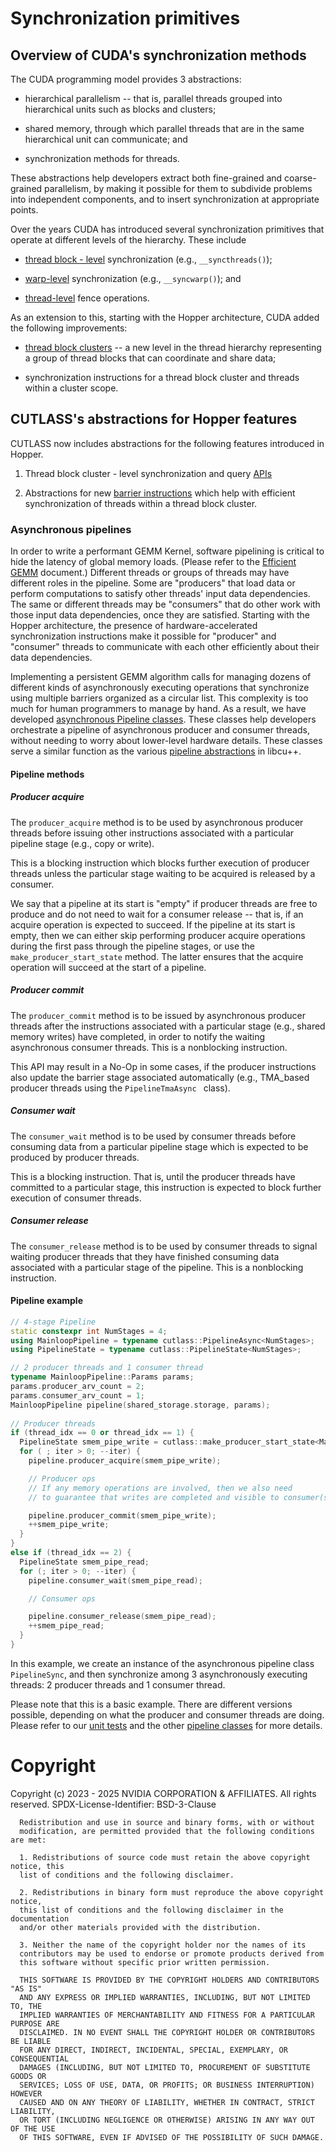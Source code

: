 # Synchronization primitives

## Overview of CUDA's synchronization methods

The CUDA programming model provides 3 abstractions:

* hierarchical parallelism -- that is, parallel threads
  grouped into hierarchical units such as blocks and clusters;

* shared memory, through which parallel threads that are
  in the same hierarchical unit can communicate; and

* synchronization methods for threads.

These abstractions help developers extract
both fine-grained and coarse-grained parallelism,
by making it possible for them to subdivide problems
into independent components,
and to insert synchronization at appropriate points.

Over the years CUDA has introduced several synchronization primitives
that operate at different levels of the hierarchy.
These include

* [thread block - level](https://docs.nvidia.com/cuda/cuda-c-programming-guide/index.html#synchronization-functions) synchronization (e.g., `__syncthreads()`);

* [warp-level](https://developer.nvidia.com/blog/using-cuda-warp-level-primitives/) synchronization (e.g., `__syncwarp()`); and

* [thread-level](https://docs.nvidia.com/cuda/cuda-c-programming-guide/#memory-fence-functions) fence operations.

As an extension to this, starting with the Hopper architecture, CUDA added the following improvements:

* [thread block clusters](https://docs.nvidia.com/cuda/cuda-c-programming-guide/index.html#thread-block-clusters) --
  a new level in the thread hierarchy representing
  a group of thread blocks that can coordinate and share data;

* synchronization instructions for a thread block cluster and threads within a cluster scope.

## CUTLASS's abstractions for Hopper features

CUTLASS now includes abstractions
for the following features introduced in Hopper.

1. Thread block cluster - level synchronization and query
   [APIs](https://github.com/NVIDIA/cutlass/tree/main/include/cute/arch/cluster_sm90.hpp)

2. Abstractions for new
   [barrier instructions](https://github.com/NVIDIA/cutlass/tree/main/include/cutlass/arch/barrier.h)
   which help with efficient synchronization
   of threads within a thread block cluster.

### Asynchronous pipelines

In order to write a performant GEMM Kernel,
software pipelining is critical to hide the latency of global memory loads.
(Please refer to the
[Efficient GEMM](efficient_gemm.md#pipelining) document.)
Different threads or groups of threads
may have different roles in the pipeline.
Some are "producers" that load data or perform computations
to satisfy other threads' input data dependencies.
The same or different threads may be "consumers"
that do other work with those input data dependencies,
once they are satisfied.
Starting with the Hopper architecture,
the presence of hardware-accelerated synchronization instructions
make it possible for "producer" and "consumer" threads
to communicate with each other efficiently
about their data dependencies.

Implementing a persistent GEMM algorithm calls for managing
dozens of different kinds of asynchronously executing operations
that synchronize using multiple barriers organized as a circular list.
This complexity is too much for human programmers to manage by hand.
As a result, we have developed
[asynchronous Pipeline classes](https://github.com/NVIDIA/cutlass/tree/main/include/cutlass/pipeline/).
These classes help developers orchestrate a pipeline
of asynchronous producer and consumer threads,
without needing to worry about lower-level hardware details.
These classes serve a similar function as the various
[pipeline abstractions](https://nvidia.github.io/libcudacxx/extended_api/synchronization_primitives/pipeline.html)
in libcu++.

#### Pipeline methods 
  
##### Producer acquire 

The `producer_acquire` method is to be used by asynchronous producer threads
before issuing other instructions associated with a particular pipeline stage
(e.g., copy or write).

This is a blocking instruction
which blocks further execution of producer threads
unless the particular stage waiting to be acquired
is released by a consumer.

We say that a pipeline at its start is "empty" if producer threads are free to produce and do not need to wait for a consumer release -- that is, if an acquire operation is expected to succeed.  If the pipeline at its start is empty, then we can either skip performing producer acquire operations during the first pass through the pipeline stages, or use the `make_producer_start_state` method.  The latter ensures that the acquire operation will succeed at the start of a pipeline.

##### Producer commit

The `producer_commit` method is to be issued by asynchronous producer threads
after the instructions associated with a particular stage
(e.g., shared memory writes) have completed,
in order to notify the waiting asynchronous consumer threads.
This is a nonblocking instruction.

This API may result in a No-Op in some cases,
if the producer instructions also update the barrier stage associated automatically
(e.g., TMA_based producer threads using the  `PipelineTmaAsync ` class).

##### Consumer wait

The `consumer_wait` method is to be used by consumer threads
before consuming data from a particular pipeline stage
which is expected to be produced by producer threads.  

This is a blocking instruction.  That is,
until the producer threads have committed to a particular stage,
this instruction is expected to block further execution of consumer threads.

##### Consumer release

The `consumer_release` method is to be used by consumer threads
to signal waiting producer threads that they have finished consuming data
associated with a particular stage of the pipeline.
This is a nonblocking instruction.

#### Pipeline example

```c++
// 4-stage Pipeline
static constexpr int NumStages = 4;
using MainloopPipeline = typename cutlass::PipelineAsync<NumStages>;
using PipelineState = typename cutlass::PipelineState<NumStages>;

// 2 producer threads and 1 consumer thread 
typename MainloopPipeline::Params params;
params.producer_arv_count = 2;
params.consumer_arv_count = 1;
MainloopPipeline pipeline(shared_storage.storage, params);
  
// Producer threads
if (thread_idx == 0 or thread_idx == 1) {
  PipelineState smem_pipe_write = cutlass::make_producer_start_state<MainloopPipeline>();
  for ( ; iter > 0; --iter) {
    pipeline.producer_acquire(smem_pipe_write);

    // Producer ops
    // If any memory operations are involved, then we also need
    // to guarantee that writes are completed and visible to consumer(s).

    pipeline.producer_commit(smem_pipe_write);
    ++smem_pipe_write;
  }
}
else if (thread_idx == 2) {
  PipelineState smem_pipe_read;
  for (; iter > 0; --iter) {
    pipeline.consumer_wait(smem_pipe_read);

    // Consumer ops

    pipeline.consumer_release(smem_pipe_read);
    ++smem_pipe_read;
  }
}
```

In this example, we create an instance of the asynchronous pipeline class `PipelineSync`,
and then synchronize among 3 asynchronously executing threads:
2 producer threads and 1 consumer thread.

Please note that this is a basic example.
There are different versions possible,
depending on what the producer and consumer threads are doing.
Please refer to our [unit tests](https://github.com/NVIDIA/cutlass/tree/main/test/unit/pipeline)
and the other [pipeline classes](https://github.com/NVIDIA/cutlass/tree/main/include/cutlass/pipeline/pipeline.hpp)
for more details.

# Copyright

Copyright (c) 2023 - 2025 NVIDIA CORPORATION & AFFILIATES. All rights reserved.
SPDX-License-Identifier: BSD-3-Clause

```
  Redistribution and use in source and binary forms, with or without
  modification, are permitted provided that the following conditions are met:

  1. Redistributions of source code must retain the above copyright notice, this
  list of conditions and the following disclaimer.

  2. Redistributions in binary form must reproduce the above copyright notice,
  this list of conditions and the following disclaimer in the documentation
  and/or other materials provided with the distribution.

  3. Neither the name of the copyright holder nor the names of its
  contributors may be used to endorse or promote products derived from
  this software without specific prior written permission.

  THIS SOFTWARE IS PROVIDED BY THE COPYRIGHT HOLDERS AND CONTRIBUTORS "AS IS"
  AND ANY EXPRESS OR IMPLIED WARRANTIES, INCLUDING, BUT NOT LIMITED TO, THE
  IMPLIED WARRANTIES OF MERCHANTABILITY AND FITNESS FOR A PARTICULAR PURPOSE ARE
  DISCLAIMED. IN NO EVENT SHALL THE COPYRIGHT HOLDER OR CONTRIBUTORS BE LIABLE
  FOR ANY DIRECT, INDIRECT, INCIDENTAL, SPECIAL, EXEMPLARY, OR CONSEQUENTIAL
  DAMAGES (INCLUDING, BUT NOT LIMITED TO, PROCUREMENT OF SUBSTITUTE GOODS OR
  SERVICES; LOSS OF USE, DATA, OR PROFITS; OR BUSINESS INTERRUPTION) HOWEVER
  CAUSED AND ON ANY THEORY OF LIABILITY, WHETHER IN CONTRACT, STRICT LIABILITY,
  OR TORT (INCLUDING NEGLIGENCE OR OTHERWISE) ARISING IN ANY WAY OUT OF THE USE
  OF THIS SOFTWARE, EVEN IF ADVISED OF THE POSSIBILITY OF SUCH DAMAGE.
```
